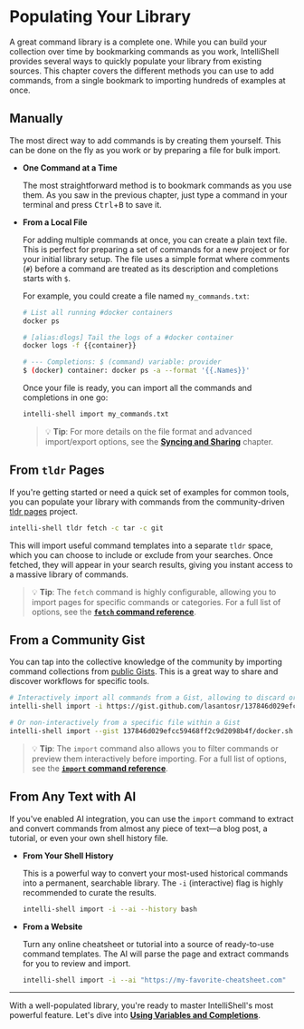 # Populating Your Library

A great command library is a complete one. While you can build your collection over time by bookmarking commands as you
work, IntelliShell provides several ways to quickly populate your library from existing sources. This chapter covers the
different methods you can use to add commands, from a single bookmark to importing hundreds of examples at once.

## Manually

The most direct way to add commands is by creating them yourself. This can be done on the fly as you work or by preparing
a file for bulk import.

- **One Command at a Time**

  The most straightforward method is to bookmark commands as you use them. As you saw in the previous chapter, just type
  a command in your terminal and press <kbd>Ctrl</kbd>+<kbd>B</kbd> to save it.

- **From a Local File**

  For adding multiple commands at once, you can create a plain text file. This is perfect for preparing a set of
  commands for a new project or for your initial library setup. The file uses a simple format where comments (`#`)
  before a command are treated as its description and completions starts with `$`.

  For example, you could create a file named `my_commands.txt`:

  ```sh
  # List all running #docker containers
  docker ps

  # [alias:dlogs] Tail the logs of a #docker container
  docker logs -f {{container}}

  # --- Completions: $ (command) variable: provider
  $ (docker) container: docker ps -a --format '{{.Names}}'
  ```

  Once your file is ready, you can import all the commands and completions in one go:

  ```sh
  intelli-shell import my_commands.txt
  ```

  > 💡 **Tip**: For more details on the file format and advanced import/export options, see the
  > [**Syncing and Sharing**](./syncing_and_sharing.md) chapter.

## From `tldr` Pages

If you're getting started or need a quick set of examples for common tools, you can populate your library with commands
from the community-driven [tldr pages](https://github.com/tldr-pages/tldr) project.

```sh
intelli-shell tldr fetch -c tar -c git
```

This will import useful command templates into a separate `tldr` space, which you can choose to include or exclude
from your searches. Once fetched, they will appear in your search results, giving you instant access to a massive
library of commands.

> 💡 **Tip**: The `fetch` command is highly configurable, allowing you to import pages for specific commands or
> categories. For a full list of options, see the [**`fetch` command reference**](../reference/tldr_fetch.md).

## From a Community Gist

You can tap into the collective knowledge of the community by importing command collections from [public Gists](https://gist.github.com/search?q=intellishell+commands).
This is a great way to share and discover workflows for specific tools.

```sh
# Interactively import all commands from a Gist, allowing to discard or edit before importing
intelli-shell import -i https://gist.github.com/lasantosr/137846d029efcc59468ff2c9d2098b4f

# Or non-interactively from a specific file within a Gist
intelli-shell import --gist 137846d029efcc59468ff2c9d2098b4f/docker.sh
```

> 💡 **Tip**: The `import` command also allows you to filter commands or preview them interactively before importing.
> For a full list of options, see the [**`import` command reference**](../reference/import.md).

## From Any Text with AI

If you've enabled AI integration, you can use the `import` command to extract and convert commands from almost any piece
of text—a blog post, a tutorial, or even your own shell history file.

- **From Your Shell History**

  This is a powerful way to convert your most-used historical commands into a permanent, searchable library. The `-i`
  (interactive) flag is highly recommended to curate the results.

  ```sh
  intelli-shell import -i --ai --history bash
  ```

- **From a Website**

  Turn any online cheatsheet or tutorial into a source of ready-to-use command templates. The AI will parse the page
  and extract commands for you to review and import.

  ```sh
  intelli-shell import -i --ai "https://my-favorite-cheatsheet.com"
  ```

---

With a well-populated library, you're ready to master IntelliShell's most powerful feature. Let's dive into
[**Using Variables and Completions**](./variables_and_completions.md).
